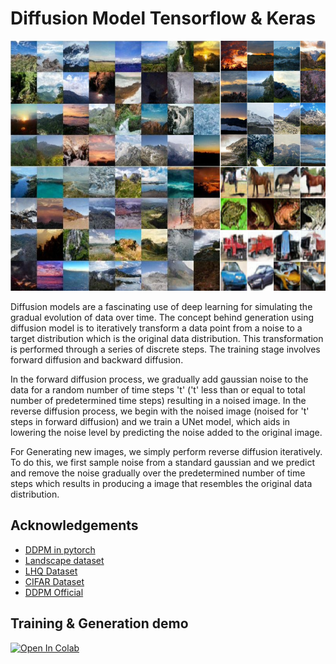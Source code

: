 # Diffusion Model Tensorflow & Keras


<p float="left">
  <img src="results/resultmain.png" width="600" height="400"> 
</p>



Diffusion models are a fascinating use of deep learning for simulating the gradual evolution of data over time. The concept behind generation using diffusion model is to iteratively transform a data point from a noise to a target distribution which is the original data distribution. This transformation is performed through a series of discrete steps. The training stage involves forward diffusion and backward diffusion.

In the forward diffusion process, we gradually add gaussian noise to the data for a random number of time steps 't' ('t' less than or equal to total number of predetermined time steps) resulting in a noised image. In the reverse diffusion process, we begin with the noised image (noised for 't' steps in forward diffusion) and we train a UNet model, which aids in lowering the noise level by predicting the noise added to the original image.

For Generating new images, we simply perform reverse diffusion iteratively. To do this, we first sample noise from a standard gaussian and we predict and remove the noise gradually over the predetermined number of time steps which results in producing a image that resembles the original data distribution.




## Acknowledgements

 - [DDPM in pytorch](https://github.com/dome272/Diffusion-Models-pytorch)
  - [Landscape dataset](https://www.kaggle.com/datasets/utkarshsaxenadn/landscape-recognition-image-dataset-12k-images)
 - [LHQ Dataset](https://universome.github.io/alis)
  - [CIFAR Dataset](https://www.tensorflow.org/api_docs/python/tf/keras/datasets/cifar10/load_data)
 - [DDPM Official](https://github.com/hojonathanho/diffusion)



## Training & Generation demo
[![Open In Colab](https://colab.research.google.com/assets/colab-badge.svg)](https://colab.research.google.com/drive/1Mm2sEstb9kn9fBBogU7raJR0GeyDliRK#scrollTo=Gr6P0P18m41V)









